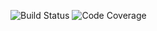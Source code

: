 ![Build Status](https://github.com/vpou18/swe1-app/djangotutorial/.travis.yml)
![Code Coverage](https://img.shields.io/codecov/c/github/vpou18/swe1-app)
